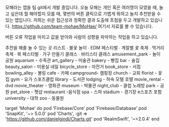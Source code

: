 모해라는 앱을 팀 git에서 개발 중입니다.
오늘 모해는 개인 혹은 여러명이 모였을 때, 놀고 싶은데 뭘 해야할지 모를 때,
몇번의 버튼 클릭으로 가볍게 뭐하고 놀지 추천받을 수 있는 앱입니다.
저희는 쉬운 접근성과 정확한 결과 도출에 초점을 두고 개발하고 있습니다.
https://github.com/team-mohae/MoHae/ 
여기서 자료를 볼 수 있습니다.


버튼 오류 작업을 마치고 값을 받아와
사람의 성향을 파악하는 작업을 하고 있습니다.

추천을 해줄 놀 수 있는 곳 리스트
∙ 불꽃 놀이
∙ EDM 페스티벌
∙ 계절별 꽃 축제
∙ 먹거리 축제
∙ 북 페스티벌
∙ 가구 만들기 클래스
∙ 바리스타 클래스
amusement_park - 놀이공원
aquarium - 수족관
art_gallery - 미술관
bakery - 빵집
bar - 술집
beauty_salon - 미용실 네일
bicycle_store - 자전거
book_store - 서점
bowling_alley - 볼링
cafe - 카페
campground- 캠핑장
church - 교회
florist - 꽃집
gym - 요가 스포츠클럽
library - 도서관
lodging - 하숙 모텔 호텔
movie_rental - dvd
movie_theater - 영화관
museum - 박물관
night_club - 클럽 노래방
park - 공원
pet_store - 펫샵
restaurant -음식점
spa - 스파
stadium - 경기장 e스포츠 포함
university - 대학
zoo - 동물원

target 'Mohae' do
    pod 'Firebase/Core'
    pod 'Firebase/Database'
    pod 'SnapKit', '~> 5.0.0'
    pod 'Charts', :git => 'https://github.com/danielgindi/Charts.git'
    pod 'RealmSwift', '~>2.0.4'
end
